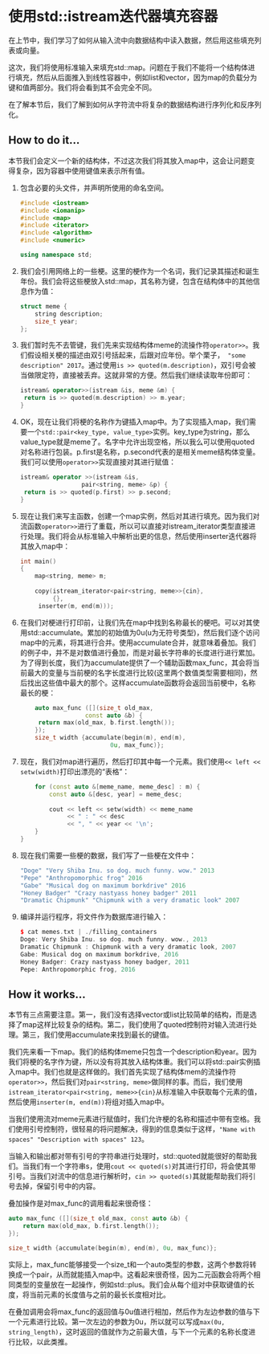 # 使用std::istream迭代器填充容器

在上节中，我们学习了如何从输入流中向数据结构中读入数据，然后用这些填充列表或向量。

这次，我们将使用标准输入来填充std::map。问题在于我们不能将一个结构体进行填充，然后从后面推入到线性容器中，例如list和vector，因为map的负载分为键和值两部分。我们将会看到其不会完全不同。

在了解本节后，我们了解到如何从字符流中将复杂的数据结构进行序列化和反序列化。

## How to do it...

本节我们会定义一个新的结构体，不过这次我们将其放入map中，这会让问题变得复杂，因为容器中使用键值来表示所有值。

1. 包含必要的头文件，并声明所使用的命名空间。

   ```c++
   #include <iostream>
   #include <iomanip>
   #include <map>
   #include <iterator>
   #include <algorithm>
   #include <numeric>
   
   using namespace std;
   ```

2. 我们会引用网络上的一些梗。这里的梗作为一个名词，我们记录其描述和诞生年份。我们会将这些梗放入std::map，其名称为键，包含在结构体中的其他信息作为值：

   ```c++
   struct meme {
       string description;
       size_t year;
   };
   ```

3. 我们暂时先不去管键，我们先来实现结构体meme的流操作符`operator>>`。我们假设相关梗的描述由双引号括起来，后跟对应年份。举个栗子，` "some description" 2017`。通过使用`is >> quoted(m.description)`，双引号会被当做限定符，直接被丢弃。这就非常的方便。然后我们继续读取年份即可：

   ```c++
   istream& operator>>(istream &is, meme &m) {
   	return is >> quoted(m.description) >> m.year;
   }
   ```

4. OK，现在让我们将梗的名称作为键插入map中。为了实现插入map，我们需要一个`std::pair<key_type, value_type>`实例。key_type为string，那么value_type就是meme了。名字中允许出现空格，所以我么可以使用quoted对名称进行包装。p.first是名称，p.second代表的是相关meme结构体变量。我们可以使用`operator>>`实现直接对其进行赋值：

   ```c++
   istream& operator >>(istream &is,
   				    pair<string, meme> &p) {
   	return is >> quoted(p.first) >> p.second;
   }
   ```

5. 现在让我们来写主函数，创建一个map实例，然后对其进行填充。因为我们对流函数`operator>>`进行了重载，所以可以直接对istream_iterator类型直接进行处理。我们将会从标准输入中解析出更的信息，然后使用inserter迭代器将其放入map中：

   ```c++
   int main()
   {
       map<string, meme> m;
       
       copy(istream_iterator<pair<string, meme>>{cin},
      		{},
       	inserter(m, end(m))); 
   ```

6. 在我们对梗进行打印前，让我们先在map中找到名称最长的梗吧。可以对其使用std::accumulate。累加的初始值为0u(u为无符号类型)，然后我们逐个访问map中的元素，将其进行合并。使用accumulate合并，就意味着叠加。我们的例子中，并不是对数值进行叠加，而是对最长字符串的长度进行进行累加。为了得到长度，我们为accumulate提供了一个辅助函数max_func，其会将当前最大的变量与当前梗的名字长度进行比较(这里两个数值类型需要相同)，然后找出这些值中最大的那个。这样accumulate函数将会返回当前梗中，名称最长的梗：

   ```c++
       auto max_func ([](size_t old_max,
       				 const auto &b) {
       	return max(old_max, b.first.length());
       });
       size_t width {accumulate(begin(m), end(m),
       					    0u, max_func)};
   ```

7. 现在，我们对map进行遍历，然后打印其中每一个元素。我们使用`<< left << setw(width)`打印出漂亮的“表格”：

   ```c++
       for (const auto &[meme_name, meme_desc] : m) {
           const auto &[desc, year] = meme_desc;
           
           cout << left << setw(width) << meme_name
                << " : " << desc
                << ", " << year << '\n';
       }
   }
   ```

8. 现在我们需要一些梗的数据，我们写了一些梗在文件中：

   ```c++
   "Doge" "Very Shiba Inu. so dog. much funny. wow." 2013
   "Pepe" "Anthropomorphic frog" 2016
   "Gabe" "Musical dog on maximum borkdrive" 2016
   "Honey Badger" "Crazy nastyass honey badger" 2011
   "Dramatic Chipmunk" "Chipmunk with a very dramatic look" 2007
   ```

9. 编译并运行程序，将文件作为数据库进行输入：

   ```c++
   $ cat memes.txt | ./filling_containers
   Doge: Very Shiba Inu. so dog. much funny. wow., 2013
   Dramatic Chipmunk : Chipmunk with a very dramatic look, 2007
   Gabe: Musical dog on maximum borkdrive, 2016
   Honey Badger: Crazy nastyass honey badger, 2011
   Pepe: Anthropomorphic frog, 2016
   ```

## How it works...

本节有三点需要注意。第一，我们没有选择vector或list比较简单的结构，而是选择了map这样比较复杂的结构。第二，我们使用了quoted控制符对输入流进行处理。第三，我们使用accumulate来找到最长的键值。

我们先来看一下map。我们的结构体meme只包含一个description和year。因为我们将梗的名字作为键，所以没有将其放入结构体重。我们可以将std::pair实例插入map中。我们也就是这样做的。我们首先实现了结构体mem的流操作符`operator>>`，然后我们对`pair<string, meme>`做同样的事。而后，我们使用` istream_iterator<pair<string, meme>>{cin}`从标准输入中获取每个元素的值，然后使用` inserter(m, end(m)) `将组对插入map中。

当我们使用流对meme元素进行赋值时，我们允许梗的名称和描述中带有空格。我们使用引号控制符，很轻易的将问题解决，得到的信息类似于这样，`"Name with spaces" "Description with spaces" 123`。

当输入和输出都对带有引号的字符串进行处理时，std::quoted就能很好的帮助我们。当我们有一个字符串s，使用`cout << quoted(s)`对其进行打印，将会使其带引号。当我们对流中的信息进行解析时，`cin >> quoted(s)`其就能帮助我们将引号去掉，保留引号中的内容。

叠加操作是对max_func的调用看起来很奇怪：

```c++
auto max_func ([](size_t old_max, const auto &b) {
	return max(old_max, b.first.length());
});

size_t width {accumulate(begin(m), end(m), 0u, max_func)};
```

实际上，max_func能够接受一个size_t和一个auto类型的参数，这两个参数将转换成一个pair，从而就能插入map中。这看起来很奇怪，因为二元函数会将两个相同类型的变量放在一起操作，例如std::plus。我们会从每个组对中获取键值的长度，将当前元素的长度值与之前的最长长度相对比。

在叠加调用会将max_func的返回值与0u值进行相加，然后作为左边参数的值与下一个元素进行比较。第一次左边的参数为0u，所以就可以写成`max(0u, string_length)`，这时返回的值就作为之前最大值，与下一个元素的名称长度进行比较，以此类推。